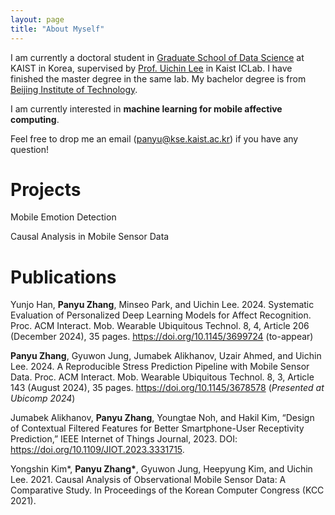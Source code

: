```yaml
---
layout: page 
title: "About Myself"
---
```


I am currently a doctoral student in [Graduate School of Data Science](https://ie.kaist.ac.kr/) at KAIST in Korea, supervised by [Prof. Uichin Lee](http://ic.kaist.ac.kr/wiki/wiki.cgi?UichinLee) in Kaist ICLab. I have finished the master degree in the same lab. My bachelor degree is from [Beijing Institute of Technology](https://english.bit.edu.cn/). 

I am currently interested in **machine learning for mobile affective computing**.

Feel free to drop me an email (panyu@kse.kaist.ac.kr) if you have any question! 


# Projects

Mobile Emotion Detection 

Causal Analysis in Mobile Sensor Data 


# Publications

Yunjo Han, **Panyu Zhang**, Minseo Park, and Uichin Lee. 2024. Systematic Evaluation of Personalized Deep Learning Models for Affect Recognition. Proc. ACM Interact. Mob. Wearable Ubiquitous Technol. 8, 4, Article 206 (December 2024), 35 pages. https://doi.org/10.1145/3699724 (to-appear)

**Panyu Zhang**, Gyuwon Jung, Jumabek Alikhanov, Uzair Ahmed, and Uichin Lee. 2024. A Reproducible Stress Prediction Pipeline with Mobile Sensor Data. Proc. ACM Interact. Mob. Wearable Ubiquitous Technol. 8, 3, Article 143 (August 2024), 35 pages. https://doi.org/10.1145/3678578 (*Presented at Ubicomp 2024*)

Jumabek Alikhanov, **Panyu Zhang**, Youngtae Noh, and Hakil Kim, “Design of Contextual Filtered Features for Better Smartphone-User Receptivity Prediction,” IEEE Internet of Things Journal, 2023. DOI: https://doi.org/10.1109/JIOT.2023.3331715.

Yongshin Kim\*, **Panyu Zhang\***, Gyuwon Jung, Heepyung Kim, and Uichin Lee. 2021. Causal Analysis of Observational Mobile Sensor Data: A Comparative Study. In Proceedings of the Korean Computer Congress (KCC 2021).

<!-- # Collaboration

I am proud to have worked with interns Uzair Ahmed, Minseo Park, and Anis Rashidov. 
I am fortunate enough to have worked with Jumabek Alikhanov and Gyuwon Jung and received insights from them. -->
